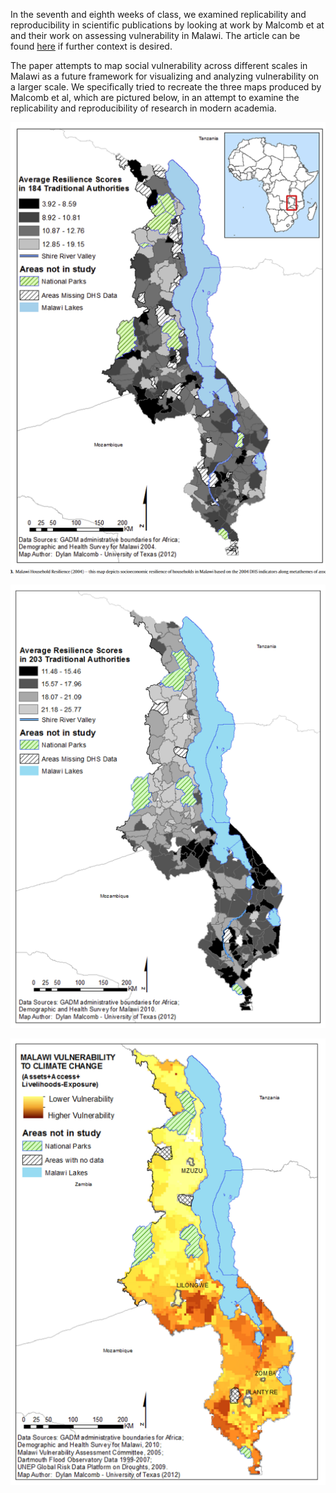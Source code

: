 In the seventh and eighth weeks of class, we examined replicability and reproducibility in scientific publications by looking at work by Malcomb et at and their work on assessing vulnerability in Malawi.  The article can be found [here](https://reader.elsevier.com/reader/sd/pii/S0143622814000058?token=078A0ACAE18D01995A67473D93E5DC36A07C5779021CF903B8334CF1D7C8EAD9277467C394E80035D5AD73BF0FD401F0) if further context is desired.  


The paper attempts to map social vulnerability across different scales in Malawi as a future framework for visualizing and analyzing vulnerability on a larger scale.  We specifically tried to recreate the three maps produced by Malcomb et al, which are pictured below, in an attempt to examine the replicability and reproducibility of research in modern academia.  


![map1](malawi3.png)

![map2](malawi2.png)

![map3](malawi1.png)
